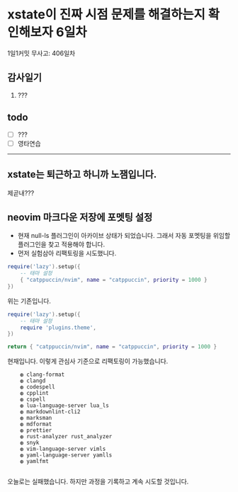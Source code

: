 # xstate이 진짜 시점 문제를 해결하는지 확인해보자 6일차

1일1커밋 무사고: 406일차

## 감사일기

1. ???

## todo

- [ ] ???
- [ ] 영타연습

---

## xstate는 퇴근하고 하니까 노잼입니다.

제곧내???

## neovim 마크다운 저장에 포멧팅 설정

- 현재 null-ls 플러그인이 아카이브 상태가 되었습니다. 그래서 자동 포멧팅을 위임할 플러그인을 찾고 적용해야 합니다.
- 먼저 실험삼아 리팩토링을 시도했니다.

```lua title="init.lua"
require('lazy').setup({
	-- 태마 설정
    { "catppuccin/nvim", name = "catppuccin", priority = 1000 }
})
```

위는 기존입니다.

```lua title="init.lua"
require('lazy').setup({
	-- 태마 설정
	require 'plugins.theme',
})
```

```lua title="plugins/theme.lua"
return { "catppuccin/nvim", name = "catppuccin", priority = 1000 }
```

현재입니다. 이렇게 관심사 기준으로 리팩토링이 가능했습니다.

```
    ◍ clang-format
    ◍ clangd
    ◍ codespell
    ◍ cpplint
    ◍ cspell
    ◍ lua-language-server lua_ls
    ◍ markdownlint-cli2
    ◍ marksman
    ◍ mdformat
    ◍ prettier
    ◍ rust-analyzer rust_analyzer
    ◍ snyk
    ◍ vim-language-server vimls
    ◍ yaml-language-server yamlls
    ◍ yamlfmt
 
```

오늘로는 실패했습니다. 하지만 과정을 기록하고 계속 시도할 것입니다.







